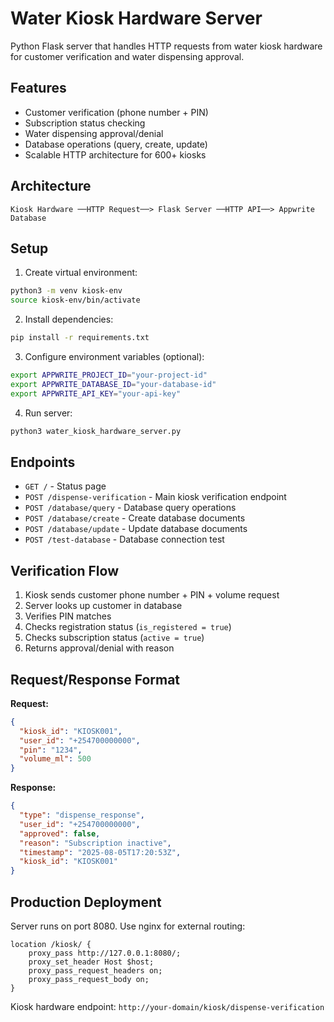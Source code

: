 # Water Kiosk Hardware Server

Python Flask server that handles HTTP requests from water kiosk hardware for customer verification and water dispensing approval.

## Features

- Customer verification (phone number + PIN)
- Subscription status checking
- Water dispensing approval/denial
- Database operations (query, create, update)
- Scalable HTTP architecture for 600+ kiosks

## Architecture

```
Kiosk Hardware ──HTTP Request──> Flask Server ──HTTP API──> Appwrite Database
```

## Setup

1. Create virtual environment:
```bash
python3 -m venv kiosk-env
source kiosk-env/bin/activate
```

2. Install dependencies:
```bash
pip install -r requirements.txt
```

3. Configure environment variables (optional):
```bash
export APPWRITE_PROJECT_ID="your-project-id"
export APPWRITE_DATABASE_ID="your-database-id"
export APPWRITE_API_KEY="your-api-key"
```

4. Run server:
```bash
python3 water_kiosk_hardware_server.py
```

## Endpoints

- `GET /` - Status page
- `POST /dispense-verification` - Main kiosk verification endpoint
- `POST /database/query` - Database query operations
- `POST /database/create` - Create database documents
- `POST /database/update` - Update database documents
- `POST /test-database` - Database connection test

## Verification Flow

1. Kiosk sends customer phone number + PIN + volume request
2. Server looks up customer in database
3. Verifies PIN matches
4. Checks registration status (`is_registered = true`)
5. Checks subscription status (`active = true`)
6. Returns approval/denial with reason

## Request/Response Format

**Request:**
```json
{
  "kiosk_id": "KIOSK001",
  "user_id": "+254700000000",
  "pin": "1234",
  "volume_ml": 500
}
```

**Response:**
```json
{
  "type": "dispense_response",
  "user_id": "+254700000000",
  "approved": false,
  "reason": "Subscription inactive",
  "timestamp": "2025-08-05T17:20:53Z",
  "kiosk_id": "KIOSK001"
}
```

## Production Deployment

Server runs on port 8080. Use nginx for external routing:

```nginx
location /kiosk/ {
    proxy_pass http://127.0.0.1:8080/;
    proxy_set_header Host $host;
    proxy_pass_request_headers on;
    proxy_pass_request_body on;
}
```

Kiosk hardware endpoint: `http://your-domain/kiosk/dispense-verification`
